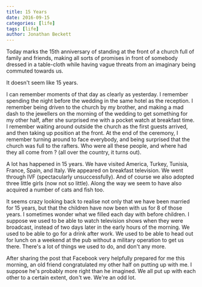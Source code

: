 ```yaml
---
title: 15 Years
date: 2016-09-15
categories: [life]
tags: [life]
author: Jonathan Beckett
---
```


Today marks the 15th anniversary of standing at the front of a church full of family and friends, making all sorts of promises in front of somebody dressed in a table-cloth while having vague threats from an imaginary being commuted towards us.

It doesn't seem like 15 years.

I can remember moments of that day as clearly as yesterday. I remember spending the night before the wedding in the same hotel as the reception. I remember being driven to the church by my brother, and making a mad dash to the jewellers on the morning of the wedding to get something for my other half, after she surprised me with a pocket watch at breakfast time. I remember waiting around outside the church as the first guests arrived, and then taking up position at the front. At the end of the ceremony, I remember turning around to face everybody, and being surprised that the church was full to the rafters. Who were all these people, and where had they all come from ? (all over the country, it turns out).

A lot has happened in 15 years. We have visited America, Turkey, Tunisia, France, Spain, and Italy. We appeared on breakfast television. We went through IVF (spectacularly unsuccessfully). And of course we also adopted three little girls (now not so little). Along the way we seem to have also acquired a number of cats and fish too.

It seems crazy looking back to realise not only that we have been married for 15 years, but that the children have now been with us for 8 of those years. I sometimes wonder what we filled each day with before children. I suppose we used to be able to watch television shows when they were broadcast, instead of two days later in the early hours of the morning. We used to be able to go for a drink after work. We used to be able to head out for lunch on a weekend at the pub without a military operation to get us there. There's a lot of things we used to do, and don't any more.

After sharing the post that Facebook very helpfully prepared for me this morning, an old friend congratulated my other half on putting up with me. I suppose he's probably more right than he imagined. We all put up with each other to a certain extent, don't we. We're an odd lot.